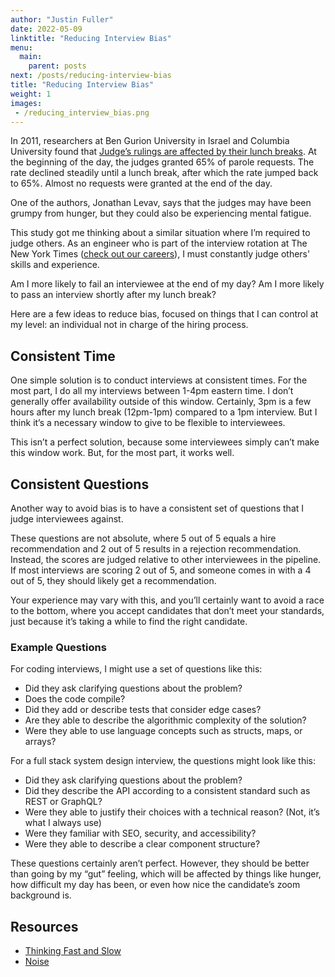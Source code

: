 ```yaml
---
author: "Justin Fuller"
date: 2022-05-09
linktitle: "Reducing Interview Bias"
menu:
  main:
    parent: posts
next: /posts/reducing-interview-bias
title: "Reducing Interview Bias"
weight: 1
images:
 - /reducing_interview_bias.png
--- 
```


In 2011, researchers at Ben Gurion University in Israel and Columbia University found that [Judge’s rulings are affected by their lunch breaks](https://www.pnas.org/doi/10.1073/pnas.1018033108). At the beginning of the day, the judges granted 65% of parole requests. The rate declined steadily until a lunch break, after which the rate jumped back to 65%. Almost no requests were granted at the end of the day.

<!--more-->

One of the authors, Jonathan Levav, says that the judges may have been grumpy from hunger, but they could also be experiencing mental fatigue. 

This study got me thinking about a similar situation where I’m required to judge others. As an engineer who is part of the interview rotation at The New York Times ([check out our careers](https://www.nytco.com/careers/)), I must constantly judge others' skills and experience.

Am I more likely to fail an interviewee at the end of my day? Am I more likely to pass an interview shortly after my lunch break?

Here are a few ideas to reduce bias, focused on things that I can control at my level: an individual not in charge of the hiring process.

## Consistent Time
One simple solution is to conduct interviews at consistent times. For the most part, I do all my interviews between 1-4pm eastern time. I don’t generally offer availability outside of this window. Certainly, 3pm is a few hours after my lunch break (12pm-1pm) compared to a 1pm interview. But I think it’s a necessary window to give to be flexible to interviewees.

This isn’t a perfect solution, because some interviewees simply can’t make this window work. But, for the most part, it works well.

## Consistent Questions
Another way to avoid bias is to have a consistent set of questions that I judge interviewees against. 

These questions are not absolute, where 5 out of 5 equals a hire recommendation and 2 out of 5 results in a rejection recommendation. Instead, the scores are judged relative to other interviewees in the pipeline. If most interviews are scoring 2 out of 5, and someone comes in with a 4 out of 5, they should likely get a recommendation. 

Your experience may vary with this, and you’ll certainly want to avoid a race to the bottom, where you accept candidates that don’t meet your standards, just because it’s taking a while to find the right candidate.

### Example Questions

For coding interviews, I might use a set of questions like this:

* Did they ask clarifying questions about the problem?
* Does the code compile?
* Did they add or describe tests that consider edge cases?
* Are they able to describe the algorithmic complexity of the solution?
* Were they able to use language concepts such as structs, maps, or arrays?

For a full stack system design interview, the questions might look like this:

* Did they ask clarifying questions about the problem?
* Did they describe the API according to a consistent standard such as REST or GraphQL?
* Were they able to justify their choices with a technical reason? (Not, it’s what I always use)
* Were they familiar with SEO, security, and accessibility?
* Were they able to describe a clear component structure?

These questions certainly aren’t perfect. However, they should be better than going by my “gut” feeling, which will be affected by things like hunger, how difficult my day has been, or even how nice the candidate’s zoom background is.

## Resources

* [Thinking Fast and Slow](https://amzn.to/3Frvad5)
* [Noise](https://amzn.to/3PbvSiT)
